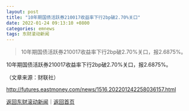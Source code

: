 ```yaml
---
layout: post
title: "10年期国债活跃券210017收益率下行2bp破2.70%关口"
date: 2022-01-24 09:13:10 +0800
categories: emnews
tags: 东财滚动新闻
---
```

> 10年期国债活跃券210017收益率下行2bp破2.70%关口，报2.6875%。

<p>10年期国债活跃券210017收益率下行2bp破2.70%关口，报2.6875%。</p><p class="em_media">（文章来源：财联社）</p>

<http://futures.eastmoney.com/news/1516,202201242258036157.html>

[返回东财滚动新闻](//finews.withounder.com/emnews/)｜[返回首页](//finews.withounder.com/)